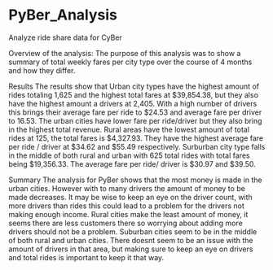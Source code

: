 # PyBer_Analysis
Analyze ride share data for CyBer

Overview of the analysis:
The purpose of this analysis was to show a summary of total weekly fares per city type over the course of 4 months and how they differ. 

Results
The results show that Urban city types have the highest amount of rides totaling 1,625 and the highest total fares at $39,854.38, but they also have the highest amount a drivers at 2,405. With a high number of drivers this brings their average fare per ride to $24.53 and average fare per driver to 16.53. The urban cities have lower fare per ride/driver but they also bring in the highest total revenue.  Rural areas have the lowest amount of total rides at 125, the total fares is $4,327.93. They have the highest average fare per ride / driver at $34.62 and $55.49 respectively. Surburban city type falls in the middle of both rural and urban with 625 total rides with total fares being $19,356.33. The average fare per ride/ driver is $30.97 and $39.50.

Summary 
The analysis for PyBer shows that the most money is made in the urban cities. However with to many drivers the amount of money to be made decreases. It may be wise to keep an eye on the driver count, with more drivers than rides this could lead to a problem for the drivers not making enough income. Rural cities make the least amount of money, it seems there are less customers there so worrying about adding more drivers should not be a problem. Suburban cities  seem to be in the middle of both rural and urban cities. There doesnt seem to be an issue with the amount of drivers in that area, but making sure to keep an eye on drivers and total rides is important to keep it that way. 
